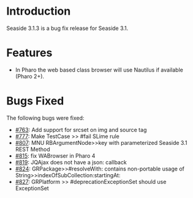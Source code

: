 # Introduction #
Seaside 3.1.3 is a bug fix release for Seaside 3.1.

# Features #
  * In Pharo the web based class browser will use Nautilus if available (Pharo 2+).

# Bugs Fixed #

The following bugs were fixed:
  * [#763](https://github.com/SeasideSt/Seaside/issues/763): Add support for srcset on img and source tag
  * [#777](https://github.com/SeasideSt/Seaside/issues/777): Make TestCase >> #fail SLime rule
  * [#807](https://github.com/SeasideSt/Seaside/issues/807): MNU RBArgumentNode>>key with parameterized Seaside 3.1 REST Method
  * [#815](https://github.com/SeasideSt/Seaside/issues/815): fix WABrowser in Pharo 4
  * [#819](https://github.com/SeasideSt/Seaside/issues/819): JQAjax does not have a json: callback
  * [#824](https://github.com/SeasideSt/Seaside/issues/824): GRPackage>>#resolveWith: contains non-portable usage of String>>indexOfSubCollection:startingAt:
  * [#827](https://github.com/SeasideSt/Seaside/issues/827): GRPlatform >> #deprecationExceptionSet should use ExceptionSet
